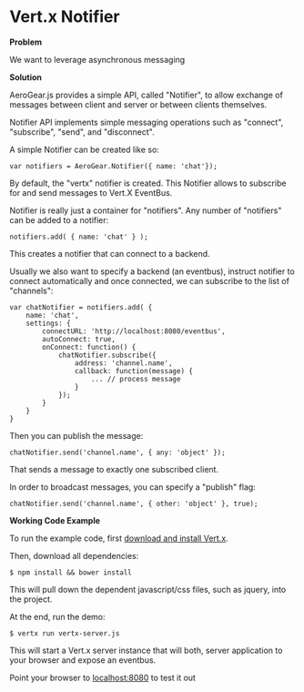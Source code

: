 Vert.x Notifier
===============

**Problem**

We want to leverage asynchronous messaging

**Solution**

AeroGear.js provides a simple API, called "Notifier", to allow exchange of messages between client and server or between clients themselves.

Notifier API implements simple messaging operations such as "connect", "subscribe", "send", and "disconnect".

A simple Notifier can be created like so:

    var notifiers = AeroGear.Notifier({ name: 'chat'});

By default, the "vertx" notifier is created. This Notifier allows to subscribe for and send messages to Vert.X EventBus.

Notifier is really just a container for "notifiers". Any number of "notifiers" can be added to a notifier:

    notifiers.add( { name: 'chat' } );

This creates a notifier that can connect to a backend.

Usually we also want to specify a backend (an eventbus), instruct notifier to connect automatically and once connected, we can subscribe to the list of "channels":

    var chatNotifier = notifiers.add( {
        name: 'chat',
        settings: {
            connectURL: 'http://localhost:8080/eventbus',
            autoConnect: true,
            onConnect: function() {
                chatNotifier.subscribe({
                    address: 'channel.name',
                    callback: function(message) {
                        ... // process message
                    }
                });
            }
        }
    }


Then you can publish the message:

    chatNotifier.send('channel.name', { any: 'object' });

That sends a message to exactly one subscribed client.

In order to broadcast messages, you can specify a "publish" flag:

    chatNotifier.send('channel.name', { other: 'object' }, true);

**Working Code Example**

To run the example code, first [download and install Vert.x](http://vertx.io/).

Then, download all dependencies:

    $ npm install && bower install

This will pull down the dependent javascript/css files, such as jquery, into the project.

At the end, run the demo:

    $ vertx run vertx-server.js

This will start a Vert.x server instance that will both, server application to your browser and expose an eventbus.

Point your browser to [localhost:8080](http://localhost:8080) to test it out


